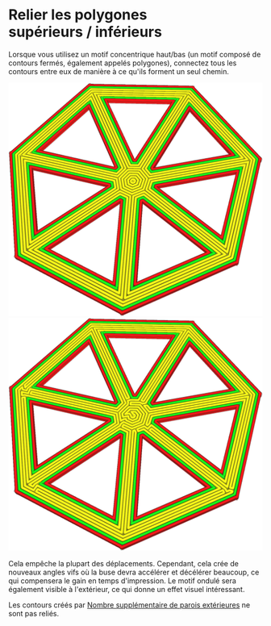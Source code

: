 Relier les polygones supérieurs / inférieurs
====
Lorsque vous utilisez un motif concentrique haut/bas (un motif composé de contours fermés, également appelés polygones), connectez tous les contours entre eux de manière à ce qu'ils forment un seul chemin.

![Modèle concentrique naïf](../../../articles/images/connect_skin_polygons_original.png)
![Tous les contours sont connectés pour former une courbe](../../../articles/images/connect_skin_polygons_enabled.png)

Cela empêche la plupart des déplacements. Cependant, cela crée de nouveaux angles vifs où la buse devra accélérer et décélérer beaucoup, ce qui compensera le gain en temps d'impression. Le motif ondulé sera également visible à l'extérieur, ce qui donne un effet visuel intéressant.

Les contours créés par [Nombre supplémentaire de parois extérieures](skin_outline_count.md) ne sont pas reliés.
